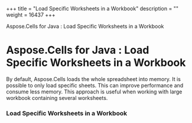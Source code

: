 +++
title = "Load Specific Worksheets in a Workbook" 
description = "" 
weight = 16437 
+++

Aspose.Cells for Java : Load Specific Worksheets in a Workbook  

# Aspose.Cells for Java : Load Specific Worksheets in a Workbook


By default, Aspose.Cells loads the whole spreadsheet into memory. It is possible to only load specific sheets. This can improve performance and consume less memory. This approach is useful when working with large workbook containing several worksheets.

### Load Specific Worksheets in a Workbook


